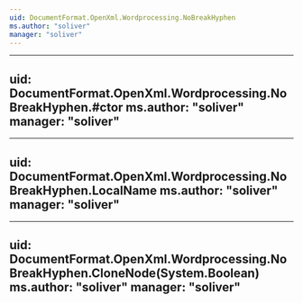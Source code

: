 ```yaml
---
uid: DocumentFormat.OpenXml.Wordprocessing.NoBreakHyphen
ms.author: "soliver"
manager: "soliver"
---
```


---
uid: DocumentFormat.OpenXml.Wordprocessing.NoBreakHyphen.#ctor
ms.author: "soliver"
manager: "soliver"
---

---
uid: DocumentFormat.OpenXml.Wordprocessing.NoBreakHyphen.LocalName
ms.author: "soliver"
manager: "soliver"
---

---
uid: DocumentFormat.OpenXml.Wordprocessing.NoBreakHyphen.CloneNode(System.Boolean)
ms.author: "soliver"
manager: "soliver"
---
